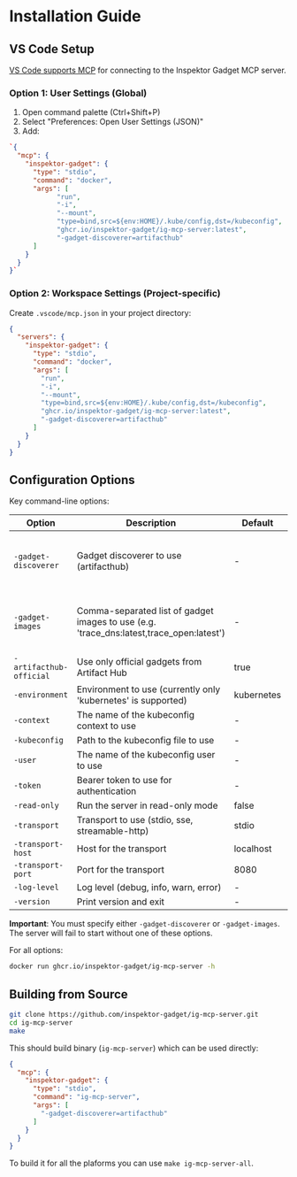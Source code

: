 # Installation Guide

## VS Code Setup

[VS Code supports MCP](https://code.visualstudio.com/docs/copilot/chat/mcp-servers) for connecting to the Inspektor Gadget MCP server.

### Option 1: User Settings (Global)

1. Open command palette (Ctrl+Shift+P)
2. Select "Preferences: Open User Settings (JSON)"
3. Add:

```json
`{
  "mcp": {
    "inspektor-gadget": {
      "type": "stdio",
      "command": "docker",
      "args": [
            "run",
            "-i",
            "--mount",
            "type=bind,src=${env:HOME}/.kube/config,dst=/kubeconfig",
            "ghcr.io/inspektor-gadget/ig-mcp-server:latest",
            "-gadget-discoverer=artifacthub"
      ]
    }
  }
}`
```

### Option 2: Workspace Settings (Project-specific)

Create `.vscode/mcp.json` in your project directory:

```json
{
  "servers": {
    "inspektor-gadget": {
      "type": "stdio",
      "command": "docker",
      "args": [
        "run",
        "-i",
        "--mount",
        "type=bind,src=${env:HOME}/.kube/config,dst=/kubeconfig",
        "ghcr.io/inspektor-gadget/ig-mcp-server:latest",
        "-gadget-discoverer=artifacthub"
      ]
    }
  }
}
```

## Configuration Options

Key command-line options:

| Option | Description | Default | Required |
|--------|-------------|---------|----------|
| `-gadget-discoverer` | Gadget discoverer to use (artifacthub) | - | One of `-gadget-discoverer` or `-gadget-images` |
| `-gadget-images` | Comma-separated list of gadget images to use (e.g. 'trace_dns:latest,trace_open:latest') | - | One of `-gadget-discoverer` or `-gadget-images` |
| `-artifacthub-official` | Use only official gadgets from Artifact Hub | true | No |
| `-environment` | Environment to use (currently only 'kubernetes' is supported) | kubernetes | No |
| `-context` | The name of the kubeconfig context to use | - | No |
| `-kubeconfig` | Path to the kubeconfig file to use | - | No |
| `-user` | The name of the kubeconfig user to use | - | No |
| `-token` | Bearer token to use for authentication | - | No |
| `-read-only` | Run the server in read-only mode | false | No |
| `-transport` | Transport to use (stdio, sse, streamable-http) | stdio | No |
| `-transport-host` | Host for the transport | localhost | No |
| `-transport-port` | Port for the transport | 8080 | No |
| `-log-level` | Log level (debug, info, warn, error) | - | No |
| `-version` | Print version and exit | - | No |

**Important**: You must specify either `-gadget-discoverer` or `-gadget-images`. The server will fail to start without one of these options.

For all options:

```bash
docker run ghcr.io/inspektor-gadget/ig-mcp-server -h
```

## Building from Source

```bash
git clone https://github.com/inspektor-gadget/ig-mcp-server.git
cd ig-mcp-server
make
```
This should build binary (`ig-mcp-server`) which can be used directly:

```json
{
  "mcp": {
    "inspektor-gadget": {
      "type": "stdio",
      "command": "ig-mcp-server",
      "args": [
        "-gadget-discoverer=artifacthub"
      ]
    }
  }
}
```

To build it for all the plaforms you can use `make ig-mcp-server-all`.
